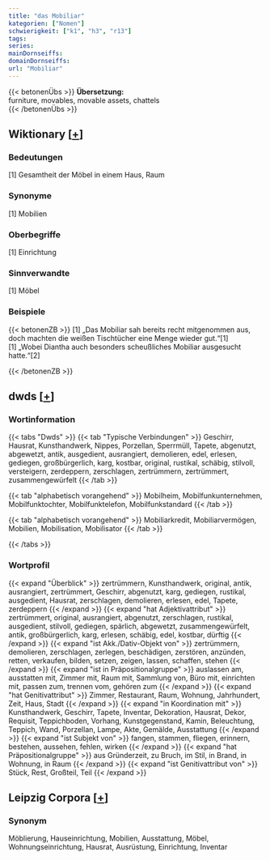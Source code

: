 ```yaml
---
title: "das Mobiliar"
kategorien: ["Nomen"]
schwierigkeit: ["k1", "h3", "r13"]
tags:
series:
mainDornseiffs:
domainDornseiffs:
url: "Mobiliar"
---
```


{{< betonenÜbs >}}
**Übersetzung:**  
furniture, movables, movable assets, chattels  
{{< /betonenÜbs >}}

## Wiktionary [[+](https://de.wiktionary.org/wiki/Mobiliar)]

### Bedeutungen
[1] Gesamtheit der Möbel in einem Haus, Raum  

### Synonyme
[1] Mobilien  

### Oberbegriffe
[1] Einrichtung  

### Sinnverwandte
[1] Möbel  

### Beispiele
{{< betonenZB >}}
[1] „Das Mobiliar sah bereits recht mitgenommen aus, doch machten die weißen Tischtücher eine Menge wieder gut.“[1]  
[1] „Wobei Diantha auch besonders scheußliches Mobiliar ausgesucht hatte.“[2]  

{{< /betonenZB >}}


## dwds [[+](https://www.dwds.de/wb/Mobiliar)]

### Wortinformation
{{< tabs "Dwds" >}}
{{< tab "Typische Verbindungen" >}}
Geschirr, Hausrat, Kunsthandwerk, Nippes, Porzellan, Sperrmüll, Tapete, abgenutzt, abgewetzt, antik, ausgedient, ausrangiert, demolieren, edel, erlesen, gediegen, großbürgerlich, karg, kostbar, original, rustikal, schäbig, stilvoll, versteigern, zerdeppern, zerschlagen, zertrümmern, zertrümmert, zusammengewürfelt
{{< /tab >}}

{{< tab "alphabetisch vorangehend" >}}
Mobilheim, Mobilfunkunternehmen, Mobilfunktochter, Mobilfunktelefon, Mobilfunkstandard
{{< /tab >}}

{{< tab "alphabetisch vorangehend" >}}
Mobiliarkredit, Mobiliarvermögen, Mobilien, Mobilisation, Mobilisator
{{< /tab >}}

{{< /tabs >}}

### Wortprofil
{{< expand "Überblick" >}} zertrümmern, Kunsthandwerk, original, antik, ausrangiert, zertrümmert, Geschirr, abgenutzt, karg, gediegen, rustikal, ausgedient, Hausrat, zerschlagen, demolieren, erlesen, edel, Tapete, zerdeppern {{< /expand >}}
{{< expand "hat Adjektivattribut" >}} zertrümmert, original, ausrangiert, abgenutzt, zerschlagen, rustikal, ausgedient, stilvoll, gediegen, spärlich, abgewetzt, zusammengewürfelt, antik, großbürgerlich, karg, erlesen, schäbig, edel, kostbar, dürftig {{< /expand >}}
{{< expand "ist Akk./Dativ-Objekt von" >}} zertrümmern, demolieren, zerschlagen, zerlegen, beschädigen, zerstören, anzünden, retten, verkaufen, bilden, setzen, zeigen, lassen, schaffen, stehen {{< /expand >}}
{{< expand "ist in Präpositionalgruppe" >}} auslassen am, ausstatten mit, Zimmer mit, Raum mit, Sammlung von, Büro mit, einrichten mit, passen zum, trennen vom, gehören zum {{< /expand >}}
{{< expand "hat Genitivattribut" >}} Zimmer, Restaurant, Raum, Wohnung, Jahrhundert, Zeit, Haus, Stadt {{< /expand >}}
{{< expand "in Koordination mit" >}} Kunsthandwerk, Geschirr, Tapete, Inventar, Dekoration, Hausrat, Dekor, Requisit, Teppichboden, Vorhang, Kunstgegenstand, Kamin, Beleuchtung, Teppich, Wand, Porzellan, Lampe, Akte, Gemälde, Ausstattung {{< /expand >}}
{{< expand "ist Subjekt von" >}} fangen, stammen, fliegen, erinnern, bestehen, aussehen, fehlen, wirken {{< /expand >}}
{{< expand "hat Präpositionalgruppe" >}} aus Gründerzeit, zu Bruch, im Stil, in Brand, in Wohnung, in Raum {{< /expand >}}
{{< expand "ist Genitivattribut von" >}} Stück, Rest, Großteil, Teil {{< /expand >}}

## Leipzig Corpora [[+](https://corpora.uni-leipzig.de/en/res?word=Mobiliar&corpusId=deu_newscrawl-public_2018)]


### Synonym
Möblierung, Hauseinrichtung, Mobilien, Ausstattung, Möbel, Wohnungseinrichtung, Hausrat, Ausrüstung, Einrichtung, Inventar

